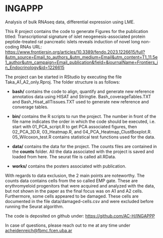 # INGAPPP
Analysis of bulk RNAseq data, differential expression using LME.

This R project contains the code to generate Figures for the publication titled:
Transcriptional signature of islet neogenesis-associated protein peptide-treated rat pancreatic islets reveals induction of novel long non-coding RNAs
URL:
https://www.frontiersin.org/articles/10.3389/fendo.2023.1226615/full?&utm_source=Email_to_authors_&utm_medium=Email&utm_content=T1_11.5e1_author&utm_campaign=Email_publication&field=&journalName=Frontiers_in_Endocrinology&id=1226615

The project can be started in RStudio by executing the file Taka_A1_A2_only.Rproj. The folder structure is as follows:
- **bash/** contains the code to align, quantify and generate new reference annotatios data using HISAT and Stringtie. Bash_coverageTables.TXT and Bash_Hisat_allTissues.TXT used to generate new reference and converage tables.
    
- **bin/** contains the R scripts to run the project. The number in front of the file name indicates the order in which the code should be executed, i.e. start with 01_PCA_script.R to get PCA associated figures, then 02_PCA_3D.R, 03_Heatmap.R, and 04_PCA_Heatmap_ClustBoxplot.R. 05_Wilcoxon_test.R contains statistical test functions used for the data. 

- **data/** contains the data for the project. The counts files are contained in the **counts** folder. All the data associated with the project is saved and loaded from here. The seurat file is called all.RData.

- **works/** contains the posters associated with publication.

With regards to data exclusion, the 2 main points are noteworthy. The counts data contains cells from the so called EMP gate. These are erythromyeloid progenitors that were acquired and analyzed with the data, but not shown in the paper as the final focus was on A1 and A2 cells. Furthermore, some cells appeared to be damaged. These cells are documented in the file data/damaged-cells.csv and were excluded before running the Seurat algorithm.

The code is deposited on github under: https://github.com/AC-H/INGAPPP

In case of questions, please reach out to me at any time under acheidenreich@fbmc.fcen.uba.ar
